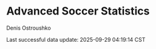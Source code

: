 # Advanced Soccer Statistics
Denis Ostroushko

<!-- gfm -->

Last successful data update: 2025-09-29 04:19:14 CST
